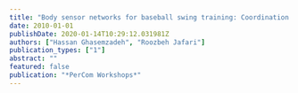 ```yaml
---
title: "Body sensor networks for baseball swing training: Coordination analysis of human movements using motion transcripts"
date: 2010-01-01
publishDate: 2020-01-14T10:29:12.031981Z
authors: ["Hassan Ghasemzadeh", "Roozbeh Jafari"]
publication_types: ["1"]
abstract: ""
featured: false
publication: "*PerCom Workshops*"
---
```


